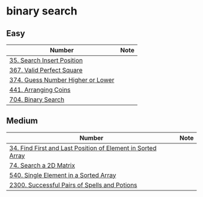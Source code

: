 # binary search

## Easy

| Number | Note |
| ------------------------------------------------------------------------------------------------------------------------------------ | ------------------------------------------------------------------- |
| [35. Search Insert Position](https://leetcode.com/problems/search-insert-position/description/) | |
| [367. Valid Perfect Square](https://leetcode.com/problems/valid-perfect-square/description/) | |
| [374. Guess Number Higher or Lower](https://leetcode.com/problems/guess-number-higher-or-lower/description/) | |
| [441. Arranging Coins](https://leetcode.com/problems/arranging-coins/description/) | |
| [704. Binary Search](https://leetcode.com/problems/binary-search/description/) | |

## Medium

| Number | Note |
| ------------------------------------------------------------------------------------------------------------------------------------ | ------------------------------------------------------------------- |
| [34. Find First and Last Position of Element in Sorted Array](https://leetcode.com/problems/find-first-and-last-position-of-element-in-sorted-array/description/) | |
| [74. Search a 2D Matrix](https://leetcode.com/problems/search-a-2d-matrix/description/) | |
| [540. Single Element in a Sorted Array](https://leetcode.com/problems/single-element-in-a-sorted-array/description/) | |
| [2300. Successful Pairs of Spells and Potions](https://leetcode.com/problems/successful-pairs-of-spells-and-potions/description/) | |
